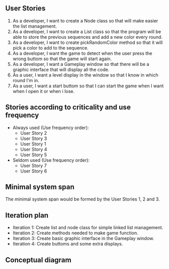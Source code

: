 ## User Stories
1. As a developer, I want to create a Node class so that will make easier the list management.
2. As a developer, I want to create a List class so that the program will be able to store the previous sequences and add a new color every round.
3. As a developer, I want to create pickRandomColor method so that it will pick a color to add to the sequence.
4. As a developer, I want the game to detect when the user press the wrong buttom so that the game will start again.
5. As a developer, I want a Gameplay window so that there will be a graphic interface that will display all the code.
6. As a user, I want a level display in the window so that I know in which round I'm in.
7. As a user, I want a start buttom so that I can start the game when I want when I open it or when i lose.

## Stories according to criticality and use frequency
- Always used (Use frequency order):
  - User Story 2
  - User Story 3
  - User Story 1
  - User Story 4
  - User Story 5
- Seldom used (Use frequency order):
  - User Story 7
  - User Story 6   

## Minimal system span
The minimal system span would be formed by the User Stories 1, 2 and 3.

## Iteration plan
* Iteration 1: Create list and node class for simple linked list management.
* Iteration 2: Create methods needed to make game function.
* Iteration 3: Create basic graphic interface in the Gameplay window.
* Iteration 4: Create buttoms and some extra displays.

## Conceptual diagram
